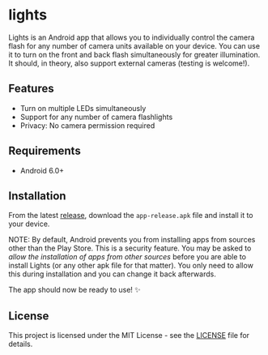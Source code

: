 # lights
Lights is an Android app that allows you to individually control the camera flash for any number of camera units available on your device. You can use it to turn on the front and back flash simultaneously for greater illumination. It should, in theory, also support external cameras (testing is welcome!).

## Features
* Turn on multiple LEDs simultaneously
* Support for any number of camera flashlights
* Privacy: No camera permission required

## Requirements
* Android 6.0+

## Installation
From the latest [release](../../releases), download the `app-release.apk` file and install it to your device. 

NOTE: By default, Android prevents you from installing apps from sources other than the Play Store. This is a security feature. You may be asked to *allow the installation of apps from other sources* before you are able to install Lights (or any other apk file for that matter). You only need to allow this during installation and you can change it back afterwards.

The app should now be ready to use! ✨

## License
This project is licensed under the MIT License - see the [LICENSE](LICENSE) file for details.
